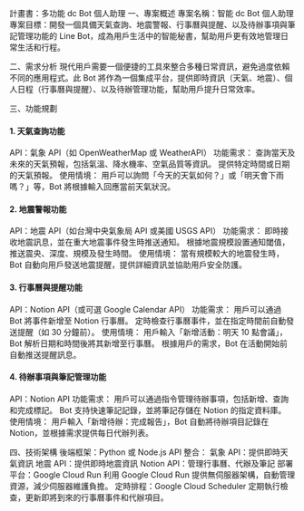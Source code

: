 計畫書：多功能 dc Bot 個人助理
一、專案概述
專案名稱：智能 dc Bot 個人助理
專案目標：開發一個具備天氣查詢、地震警報、行事曆與提醒、以及待辦事項與筆記管理功能的 Line Bot，成為用戶生活中的智能秘書，幫助用戶更有效地管理日常生活和行程。

二、需求分析
現代用戶需要一個便捷的工具來整合多種日常資訊，避免過度依賴不同的應用程式。此 Bot 將作為一個集成平台，提供即時資訊（天氣、地震）、個人日程（行事曆與提醒）、以及待辦管理功能，幫助用戶提升日常效率。

三、功能規劃
#### 1. 天氣查詢功能
   
API：氣象 API（如 OpenWeatherMap 或 WeatherAPI）
功能需求：
查詢當天及未來的天氣預報，包括氣溫、降水機率、空氣品質等資訊。
提供特定時間或日期的天氣預報。
使用情境：
用戶可以詢問「今天的天氣如何？」或「明天會下雨嗎？」等，Bot 將根據輸入回應當前天氣狀況。

#### 2. 地震警報功能
   
API：地震 API（如台灣中央氣象局 API 或美國 USGS API）
功能需求：
即時接收地震訊息，並在重大地震事件發生時推送通知。
根據地震規模設置通知閾值，推送震央、深度、規模及發生時間。
使用情境：
當有規模較大的地震發生時，Bot 自動向用戶發送地震提醒，提供詳細資訊並協助用戶安全防護。

#### 3. 行事曆與提醒功能
   
API：Notion API（或可選 Google Calendar API）
功能需求：
用戶可以通過 Bot 將事件新增至 Notion 行事曆。
定時檢查行事曆事件，並在指定時間前自動發送提醒（如 30 分鐘前）。
使用情境：
用戶輸入「新增活動：明天 10 點會議」，Bot 解析日期和時間後將其新增至行事曆。
根據用戶的需求，Bot 在活動開始前自動推送提醒訊息。

#### 4. 待辦事項與筆記管理功能
   
API：Notion API
功能需求：
用戶可以通過指令管理待辦事項，包括新增、查詢和完成標記。
Bot 支持快速筆記記錄，並將筆記存儲在 Notion 的指定資料庫。
使用情境：
用戶輸入「新增待辦：完成報告」，Bot 自動將待辦項目記錄在 Notion，並根據需求提供每日代辦列表。

四、技術架構
後端框架：Python 或 Node.js
API 整合：
氣象 API：提供即時天氣資訊
地震 API：提供即時地震資訊
Notion API：管理行事曆、代辦及筆記
部署平台：Google Cloud Run
利用 Google Cloud Run 提供無伺服器架構，自動管理資源，減少伺服器維護負擔。
定時排程：Google Cloud Scheduler
定期執行檢查，更新即將到來的行事曆事件和代辦項目。
